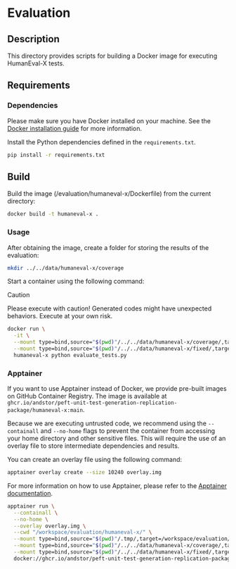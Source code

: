 # Evaluation

## Description
This directory provides scripts for building a Docker image for executing HumanEval-X tests.

## Requirements

### Dependencies
Please make sure you have Docker installed on your machine. See the [Docker installation guide](https://docs.docker.com/get-docker/) for more information.

Install the Python dependencies defined in the `requirements.txt`.
```bash
pip install -r requirements.txt
```

## Build
Build the image (/evaluation/humaneval-x/Dockerfile) from the current directory:

```bash
docker build -t humaneval-x .
```

### Usage

After obtaining the image, create a folder for storing the results of the evaluation:
```bash
mkdir ../../data/humaneval-x/coverage
```

Start a container using the following command:

> [!CAUTION]
> Please execute with caution! Generated codes might have unexpected behaviors. Execute at your own risk.


```bash
docker run \
  -it \
  --mount type=bind,source="$(pwd)"/../../data/humaneval-x/coverage/,target=/workspace/data/humaneval-x/coverage \
  --mount type=bind,source="$(pwd)"/../../data/humaneval-x/fixed/,target=/workspace/data/humaneval-x/fixed,readonly \
  humaneval-x python evaluate_tests.py
```


### Apptainer
If you want to use Apptainer instead of Docker, we provide pre-built images on GitHub Container Registry. The image is available at `ghcr.io/andstor/peft-unit-test-generation-replication-package/humaneval-x:main`.

Because we are executing untrusted code, we recommend using the `--containall` and `--no-home` flags to prevent the container from accessing your home directory and other sensitive files. This will require the use of an overlay file to store intermediate dependencies and results.

You can create an overlay file using the following command:

```bash
apptainer overlay create --size 10240 overlay.img
```

For more information on how to use Apptainer, please refer to the [Apptainer documentation](https://apptainer.org/docs/user/latest/).


```bash
apptainer run \
  --containall \
  --no-home \
  --overlay overlay.img \
  --cwd "/workspace/evaluation/humaneval-x/" \
  --mount type=bind,source="$(pwd)"/.tmp/,target=/workspace/evaluation/humaneval-x/.tmp \
  --mount type=bind,source="$(pwd)"/../../data/humaneval-x/coverage/,target=/workspace/data/humaneval-x/coverage \
  --mount type=bind,source="$(pwd)"/../../data/humaneval-x/fixed/,target=/workspace/data/humaneval-x/fixed,readonly \
  docker://ghcr.io/andstor/peft-unit-test-generation-replication-package/humaneval-x:main python -u evaluate_tests.py --num_proc 20
```